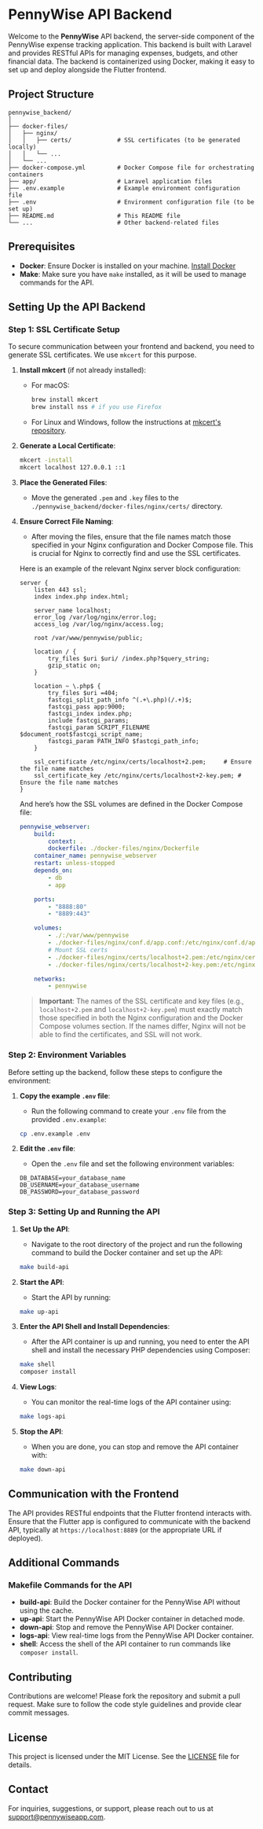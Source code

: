 # PennyWise API Backend

Welcome to the **PennyWise** API backend, the server-side component of the PennyWise expense tracking application. This backend is built with Laravel and provides RESTful APIs for managing expenses, budgets, and other financial data. The backend is containerized using Docker, making it easy to set up and deploy alongside the Flutter frontend.

## Project Structure

```plaintext
pennywise_backend/
│
├── docker-files/
│   ├── nginx/
│   │   ├── certs/             # SSL certificates (to be generated locally)
│   │   └── ...
│   └── ...
├── docker-compose.yml         # Docker Compose file for orchestrating containers
├── app/                       # Laravel application files
├── .env.example               # Example environment configuration file
├── .env                       # Environment configuration file (to be set up)
├── README.md                  # This README file
└── ...                        # Other backend-related files
```

## Prerequisites

-   **Docker**: Ensure Docker is installed on your machine. [Install Docker](https://docs.docker.com/get-docker/)
-   **Make**: Make sure you have `make` installed, as it will be used to manage commands for the API.

## Setting Up the API Backend

### Step 1: SSL Certificate Setup

To secure communication between your frontend and backend, you need to generate SSL certificates. We use `mkcert` for this purpose.

1. **Install mkcert** (if not already installed):

    - For macOS:
        ```bash
        brew install mkcert
        brew install nss # if you use Firefox
        ```
    - For Linux and Windows, follow the instructions at [mkcert's repository](https://github.com/FiloSottile/mkcert).

2. **Generate a Local Certificate**:

    ```bash
    mkcert -install
    mkcert localhost 127.0.0.1 ::1
    ```

3. **Place the Generated Files**:

    - Move the generated `.pem` and `.key` files to the `./pennywise_backend/docker-files/nginx/certs/` directory.

4. **Ensure Correct File Naming**:

    - After moving the files, ensure that the file names match those specified in your Nginx configuration and Docker Compose file. This is crucial for Nginx to correctly find and use the SSL certificates.

    Here is an example of the relevant Nginx server block configuration:

    ```nginx
    server {
        listen 443 ssl;
        index index.php index.html;

        server_name localhost;
        error_log /var/log/nginx/error.log;
        access_log /var/log/nginx/access.log;

        root /var/www/pennywise/public;

        location / {
            try_files $uri $uri/ /index.php?$query_string;
            gzip_static on;
        }

        location ~ \.php$ {
            try_files $uri =404;
            fastcgi_split_path_info ^(.+\.php)(/.+)$;
            fastcgi_pass app:9000;
            fastcgi_index index.php;
            include fastcgi_params;
            fastcgi_param SCRIPT_FILENAME $document_root$fastcgi_script_name;
            fastcgi_param PATH_INFO $fastcgi_path_info;
        }

        ssl_certificate /etc/nginx/certs/localhost+2.pem;     # Ensure the file name matches
        ssl_certificate_key /etc/nginx/certs/localhost+2-key.pem; # Ensure the file name matches
    }
    ```

    And here’s how the SSL volumes are defined in the Docker Compose file:

    ```yaml
    pennywise_webserver:
        build:
            context: .
            dockerfile: ./docker-files/nginx/Dockerfile
        container_name: pennywise_webserver
        restart: unless-stopped
        depends_on:
            - db
            - app

        ports:
            - "8888:80"
            - "8889:443"

        volumes:
            - ./:/var/www/pennywise
            - ./docker-files/nginx/conf.d/app.conf:/etc/nginx/conf.d/app.conf
            # Mount SSL certs
            - ./docker-files/nginx/certs/localhost+2.pem:/etc/nginx/certs/localhost+2.pem # Ensure the file name matches
            - ./docker-files/nginx/certs/localhost+2-key.pem:/etc/nginx/certs/localhost+2-key.pem # Ensure the file name matches

        networks:
            - pennywise
    ```

    > **Important**: The names of the SSL certificate and key files (e.g., `localhost+2.pem` and `localhost+2-key.pem`) must exactly match those specified in both the Nginx configuration and the Docker Compose volumes section. If the names differ, Nginx will not be able to find the certificates, and SSL will not work.

### Step 2: Environment Variables

Before setting up the backend, follow these steps to configure the environment:

1. **Copy the example `.env` file**:

    - Run the following command to create your `.env` file from the provided `.env.example`:

    ```bash
    cp .env.example .env
    ```

2. **Edit the `.env` file**:
    - Open the `.env` file and set the following environment variables:
    ```plaintext
    DB_DATABASE=your_database_name
    DB_USERNAME=your_database_username
    DB_PASSWORD=your_database_password
    ```

### Step 3: Setting Up and Running the API

1. **Set Up the API**:

    - Navigate to the root directory of the project and run the following command to build the Docker container and set up the API:

    ```bash
    make build-api
    ```

2. **Start the API**:

    - Start the API by running:

    ```bash
    make up-api
    ```

3. **Enter the API Shell and Install Dependencies**:

    - After the API container is up and running, you need to enter the API shell and install the necessary PHP dependencies using Composer:

    ```bash
    make shell
    composer install
    ```

4. **View Logs**:

    - You can monitor the real-time logs of the API container using:

    ```bash
    make logs-api
    ```

5. **Stop the API**:
    - When you are done, you can stop and remove the API container with:
    ```bash
    make down-api
    ```

## Communication with the Frontend

The API provides RESTful endpoints that the Flutter frontend interacts with. Ensure that the Flutter app is configured to communicate with the backend API, typically at `https://localhost:8889` (or the appropriate URL if deployed).

## Additional Commands

### Makefile Commands for the API

-   **build-api**: Build the Docker container for the PennyWise API without using the cache.
-   **up-api**: Start the PennyWise API Docker container in detached mode.
-   **down-api**: Stop and remove the PennyWise API Docker container.
-   **logs-api**: View real-time logs from the PennyWise API Docker container.
-   **shell**: Access the shell of the API container to run commands like `composer install`.

## Contributing

Contributions are welcome! Please fork the repository and submit a pull request. Make sure to follow the code style guidelines and provide clear commit messages.

## License

This project is licensed under the MIT License. See the [LICENSE](LICENSE) file for details.

## Contact

For inquiries, suggestions, or support, please reach out to us at support@pennywiseapp.com.
